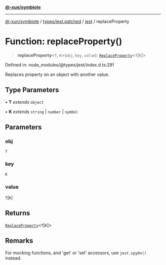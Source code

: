 [**@-xun/symbiote**](../../../../../README.md)

***

[@-xun/symbiote](../../../../../README.md) / [types/jest.patched](../../../README.md) / [jest](../README.md) / replaceProperty

# Function: replaceProperty()

> **replaceProperty**\<`T`, `K`\>(`obj`, `key`, `value`): [`ReplaceProperty`](../interfaces/ReplaceProperty.md)\<`T`\[`K`\]\>

Defined in: node\_modules/@types/jest/index.d.ts:291

Replaces property on an object with another value.

## Type Parameters

• **T** *extends* `object`

• **K** *extends* `string` \| `number` \| `symbol`

## Parameters

### obj

`T`

### key

`K`

### value

`T`\[`K`\]

## Returns

[`ReplaceProperty`](../interfaces/ReplaceProperty.md)\<`T`\[`K`\]\>

## Remarks

For mocking functions, and 'get' or 'set' accessors, use `jest.spyOn()` instead.
